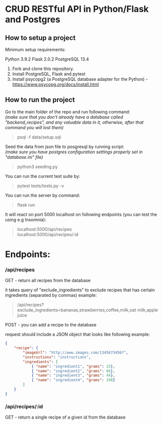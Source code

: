 <h1>CRUD RESTful API in Python/Flask and Postgres</h1>

<h2>How to setup a project</h2>

Minimum setup requirements:

Python 3.9.2
Flask 2.0.2
PostgreSQL 13.4

1. Fork and clone this repository.
2. Install PostgreSQL, Flask and pytest
3. Install psycopg2 (a PostgreSQL database adapter for the Python) - https://www.psycopg.org/docs/install.html
<h2>How to run the project</h2>

Go to the main folder of the repo and run following command: <br/>
<i>(make sure that you don't already have a database called "backend_recipes", and any valuable data in it, otherwise, after that command you will lost them)</i>
>  psql -f data/setup.sql

Seed the data from json file to posgresql by running script: <br/>
<i>(make sure you have postgres configuration settings properly set in "database.ini" file)</i>
> python3 seeding.py

You can run the current test suite by:
> pytest tests/tests.py -v

You can run the server by command:
> flask run

It will react on port 5000 localhost on following endpoints (you can test the using e.g Insomnia):<br/>
>localhost:5000/api/recipes <br/>
>localhost:5000/api/recipes/:id

<h1>Endpoints:</h1>

<h3>/api/recipes</h3>

GET - return all recipes from the database

it takes query of "exclude_ingredients" to exclude recipes that has certain ingredients (separated by commas)
example:
> /api/recipes?exclude_ingredients=bananas,strawberries,coffee,milk,oat milk,apple juice

POST - you can add a recipe to the database

request should include a JSON object that looks like following example:

```json
{
	"recipe": {
		"imageUrl": "http://www.images.com/13456734567",
		"instructions": "instructions",
		"ingredients": [
			{ "name": "ingredient1", "grams": 25},
			{ "name": "ingredient2", "grams": 66},
			{ "name": "ingredient3", "grams": 44},
			{ "name": "ingredient4", "grams": 198}
		]
	}
}
```


<h3>/api/recipes/:id</h3>

GET - return a single recipe of a given id from the database
